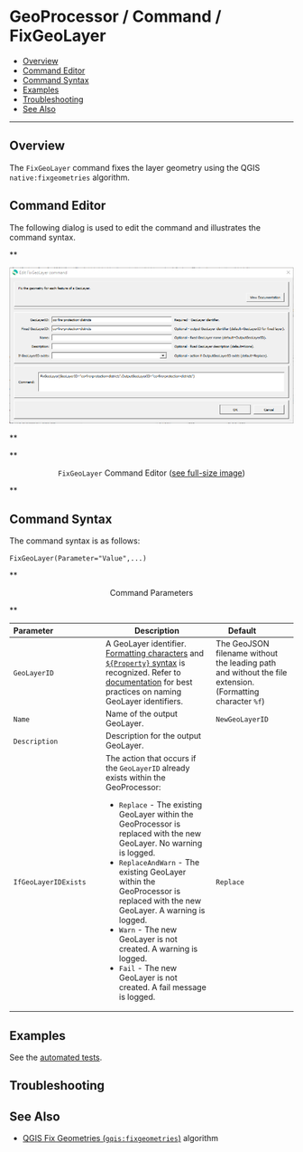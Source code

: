 # GeoProcessor / Command / FixGeoLayer #

*   [Overview](#overview)
*   [Command Editor](#command-editor)
*   [Command Syntax](#command-syntax)
*   [Examples](#examples)
*   [Troubleshooting](#troubleshooting)
*   [See Also](#see-also)

-------------------------

## Overview ##

The `FixGeoLayer` command fixes the layer geometry using the QGIS `native:fixgeometries` algorithm.

## Command Editor ##

The following dialog is used to edit the command and illustrates the command syntax.

**<p style="text-align: center;">
![FixGeoLayer](FixGeoLayer.png)
</p>**

**<p style="text-align: center;">
`FixGeoLayer` Command Editor (<a href="../FixGeoLayer.png">see full-size image</a>)
</p>**

## Command Syntax ##

The command syntax is as follows:

```text
FixGeoLayer(Parameter="Value",...)
```
**<p style="text-align: center;">
Command Parameters
</p>**

|**Parameter**&nbsp;&nbsp;&nbsp;&nbsp;&nbsp;&nbsp;&nbsp;&nbsp;&nbsp;&nbsp;&nbsp;&nbsp;&nbsp;&nbsp;&nbsp;&nbsp;&nbsp;&nbsp;&nbsp;&nbsp;&nbsp; | **Description** | **Default**&nbsp;&nbsp;&nbsp;&nbsp;&nbsp;&nbsp;&nbsp;&nbsp;&nbsp;&nbsp; |
| --------------|-----------------|----------------- |
| `GeoLayerID` | A GeoLayer identifier. [Formatting characters](../../introduction/introduction.md#geolayer-property-format-specifiers) and [`${Property}` syntax](../../introduction/introduction.md#geoprocessor-properties-property) is recognized. Refer to [documentation](../../best-practices/geolayer-identifiers.md) for best practices on naming GeoLayer identifiers.| The GeoJSON filename without the leading path and without the file extension. (Formatting character `%f`)|
| `Name` | Name of the output GeoLayer. | `NewGeoLayerID` |
| `Description` | Description for the output GeoLayer. | |
| `IfGeoLayerIDExists` | The action that occurs if the `GeoLayerID` already exists within the GeoProcessor:<ul><li>`Replace` - The existing GeoLayer within the GeoProcessor is replaced with the new GeoLayer. No warning is logged.</li><li>`ReplaceAndWarn` - The existing GeoLayer within the GeoProcessor is replaced with the new GeoLayer. A warning is logged.</li><li>`Warn` - The new GeoLayer is not created. A warning is logged.</li><li>`Fail` - The new GeoLayer is not created. A fail message is logged.</li></ul> | `Replace` | 

## Examples ##

See the [automated tests](https://github.com/OpenWaterFoundation/owf-app-geoprocessor-python-test/tree/main/test/commands/FixGeoLayer).

## Troubleshooting ##

## See Also ##

*   [QGIS Fix Geometries (`gqis:fixgeometries`)](https://docs.qgis.org/latest/en/docs/user_manual/processing_algs/qgis/vectorgeometry.html#fix-geometries) algorithm
